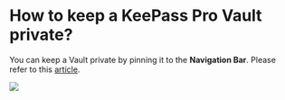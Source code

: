 # How to keep a KeePass Pro Vault private?

<p class="no-margin">You can keep a Vault private by pinning it to the <b>Navigation Bar</b>. Please refer to this <a href="https://docs.teams-pro.com/en/articles/5950871-how-to-pin-the-keepass-pro-to-navigation-bar" target="_blank" class="intercom-content-link">article</a>.</p>
<p class="no-margin"></p>
<div class="intercom-container"><img src="/assets/img/teams-pro/image_63.png"></div>

<Intercom />
<Clarity />
<GoogleAnalytics />

